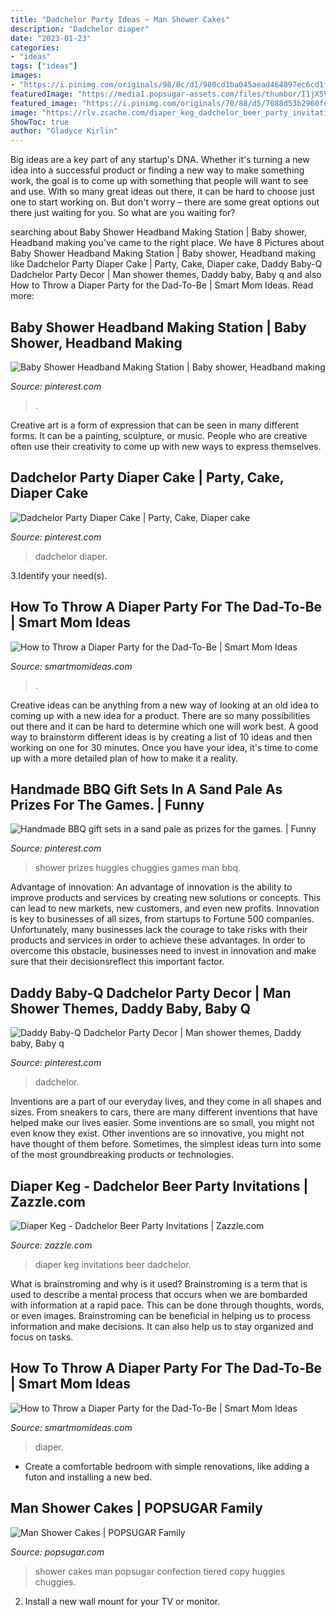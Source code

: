 ```yaml
---
title: "Dadchelor Party Ideas ~ Man Shower Cakes"
description: "Dadchelor diaper"
date: "2023-01-23"
categories:
- "ideas"
tags: ["ideas"]
images:
- "https://i.pinimg.com/originals/98/0c/d1/980cd1ba045aead464897ec6cd1f71cc.jpg"
featuredImage: "https://media1.popsugar-assets.com/files/thumbor/I1jX5VFhDOCGF1x4RGjCE73QMz0/fit-in/1024x1024/filters:format_auto-!!-:strip_icc-!!-/2014/10/27/873/n/24155406/d6494433bc1286b2_thumb_temp_cover_file149474841414430911/i/Man-Shower-Cakes.jpg"
featured_image: "https://i.pinimg.com/originals/70/88/d5/7088d53b2960fd161c87bf47825d0243.jpg"
image: "https://rlv.zcache.com/diaper_keg_dadchelor_beer_party_invitations-r2be972ba72d84bc3b3d517cd87685c7e_zk9yv_540.jpg?rlvnet=1"
ShowToc: true
author: "Gladyce Kirlin"
---
```



Big ideas are a key part of any startup's DNA. Whether it's turning a new idea into a successful product or finding a new way to make something work, the goal is to come up with something that people will want to see and use. With so many great ideas out there, it can be hard to choose just one to start working on. But don't worry – there are some great options out there just waiting for you. So what are you waiting for?

	

		
searching about Baby Shower Headband Making Station | Baby shower, Headband making you've came to the right place. We have 8 Pictures about Baby Shower Headband Making Station | Baby shower, Headband making like Dadchelor Party Diaper Cake | Party, Cake, Diaper cake, Daddy Baby-Q Dadchelor Party Decor | Man shower themes, Daddy baby, Baby q and also How to Throw a Diaper Party for the Dad-To-Be | Smart Mom Ideas. Read more:
		
    
## Baby Shower Headband Making Station | Baby Shower, Headband Making

<img loading=lazy src="https://i.pinimg.com/originals/5e/31/bc/5e31bc66ac8a682e35386a2f076eccdf.jpg" onerror="this.onerror=null;this.src='https://tse2.mm.bing.net/th?id=OIP.C8eNzll8OxUeFMowiB-S7wHaFt&amp;pid=15.1';" alt="Baby Shower Headband Making Station | Baby shower, Headband making">

_Source: pinterest.com_

>. 

	

Creative art is a form of expression that can be seen in many different forms. It can be a painting, sculpture, or music. People who are creative often use their creativity to come up with new ways to express themselves.

    
## Dadchelor Party Diaper Cake | Party, Cake, Diaper Cake

<img loading=lazy src="https://i.pinimg.com/originals/70/88/d5/7088d53b2960fd161c87bf47825d0243.jpg" onerror="this.onerror=null;this.src='https://tse3.mm.bing.net/th?id=OIP.Io9LMPqH35FMxn7y8E4AWwHaFj&amp;pid=15.1';" alt="Dadchelor Party Diaper Cake | Party, Cake, Diaper cake">

_Source: pinterest.com_

>dadchelor diaper. 

	

3.Identify your need(s).

    
## How To Throw A Diaper Party For The Dad-To-Be | Smart Mom Ideas

<img loading=lazy src="https://www.smartmomideas.com/wp-content/uploads/2021/08/throw-diaper-party-768x1152.jpg" onerror="this.onerror=null;this.src='https://tse3.mm.bing.net/th?id=OIP.PS_hJfK2iWmBGJS7X3X2OAHaLH&amp;pid=15.1';" alt="How to Throw a Diaper Party for the Dad-To-Be | Smart Mom Ideas">

_Source: smartmomideas.com_

>. 

	

Creative ideas can be anything from a new way of looking at an old idea to coming up with a new idea for a product. There are so many possibilities out there and it can be hard to determine which one will work best. A good way to brainstorm different ideas is by creating a list of 10 ideas and then working on one for 30 minutes. Once you have your idea, it's time to come up with a more detailed plan of how to make it a reality.

    
## Handmade BBQ Gift Sets In A Sand Pale As Prizes For The Games. | Funny

<img loading=lazy src="https://i.pinimg.com/originals/98/0c/d1/980cd1ba045aead464897ec6cd1f71cc.jpg" onerror="this.onerror=null;this.src='https://tse3.mm.bing.net/th?id=OIP.4uglNJtK5fOPy29qpcYi3AHaFj&amp;pid=15.1';" alt="Handmade BBQ gift sets in a sand pale as prizes for the games. | Funny">

_Source: pinterest.com_

>shower prizes huggies chuggies games man bbq. 

	

Advantage of innovation:
An advantage of innovation is the ability to improve products and services by creating new solutions or concepts. This can lead to new markets, new customers, and even new profits. Innovation is key to businesses of all sizes, from startups to Fortune 500 companies. Unfortunately, many businesses lack the courage to take risks with their products and services in order to achieve these advantages. In order to overcome this obstacle, businesses need to invest in innovation and make sure that their decisionsreflect this important factor.

    
## Daddy Baby-Q Dadchelor Party Decor | Man Shower Themes, Daddy Baby, Baby Q

<img loading=lazy src="https://i.pinimg.com/originals/37/e2/53/37e253a2cd60a6156a1df5aa2678154b.jpg" onerror="this.onerror=null;this.src='https://tse4.mm.bing.net/th?id=OIP.hR5tZAiSkNoDNL0-RvuEFgHaDt&amp;pid=15.1';" alt="Daddy Baby-Q Dadchelor Party Decor | Man shower themes, Daddy baby, Baby q">

_Source: pinterest.com_

>dadchelor. 

	

Inventions are a part of our everyday lives, and they come in all shapes and sizes. From sneakers to cars, there are many different inventions that have helped make our lives easier. Some inventions are so small, you might not even know they exist. Other inventions are so innovative, you might not have thought of them before. Sometimes, the simplest ideas turn into some of the most groundbreaking products or technologies.

    
## Diaper Keg - Dadchelor Beer Party Invitations | Zazzle.com

<img loading=lazy src="https://rlv.zcache.com/diaper_keg_dadchelor_beer_party_invitations-r2be972ba72d84bc3b3d517cd87685c7e_zk9yv_540.jpg?rlvnet=1" onerror="this.onerror=null;this.src='https://tse2.mm.bing.net/th?id=OIP.2_cvWb-4rf8y_0z83AoTAwHaHa&amp;pid=15.1';" alt="Diaper Keg - Dadchelor Beer Party Invitations | Zazzle.com">

_Source: zazzle.com_

>diaper keg invitations beer dadchelor. 

	

What is brainstroming and why is it used?
Brainstroming is a term that is used to describe a mental process that occurs when we are bombarded with information at a rapid pace. This can be done through thoughts, words, or even images. Brainstroming can be beneficial in helping us to process information and make decisions. It can also help us to stay organized and focus on tasks.

    
## How To Throw A Diaper Party For The Dad-To-Be | Smart Mom Ideas

<img loading=lazy src="https://www.smartmomideas.com/wp-content/uploads/2021/08/throw-diaper-party-683x1024.jpg" onerror="this.onerror=null;this.src='https://tse4.mm.bing.net/th?id=OIP.ZsNeQ5dxXD6MhPUDJRBl3QHaLG&amp;pid=15.1';" alt="How to Throw a Diaper Party for the Dad-To-Be | Smart Mom Ideas">

_Source: smartmomideas.com_

>diaper. 

	

- Create a comfortable bedroom with simple renovations, like adding a futon and installing a new bed. 

    
## Man Shower Cakes | POPSUGAR Family

<img loading=lazy src="https://media1.popsugar-assets.com/files/thumbor/I1jX5VFhDOCGF1x4RGjCE73QMz0/fit-in/1024x1024/filters:format_auto-!!-:strip_icc-!!-/2014/10/27/873/n/24155406/d6494433bc1286b2_thumb_temp_cover_file149474841414430911/i/Man-Shower-Cakes.jpg" onerror="this.onerror=null;this.src='https://tse2.mm.bing.net/th?id=OIP.2CBms4xYrsos3RKcgju5fwHaHa&amp;pid=15.1';" alt="Man Shower Cakes | POPSUGAR Family">

_Source: popsugar.com_

>shower cakes man popsugar confection tiered copy huggies chuggies. 

	

2. Install a new wall mount for your TV or monitor.

